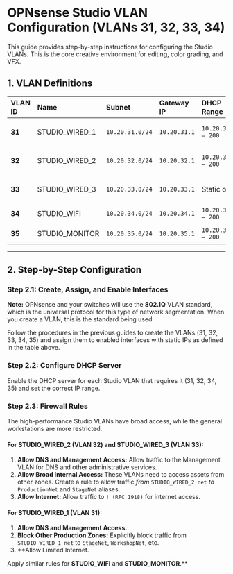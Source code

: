 # OPNsense Studio VLAN Configuration (VLANs 31, 32, 33, 34)

This guide provides step-by-step instructions for configuring the Studio VLANs. This is the core creative environment for editing, color grading, and VFX.

## 1. VLAN Definitions

| VLAN ID | Name             | Subnet           | Gateway IP     | DHCP Range           | Purpose                                      |
|:--------|:-----------------|:-----------------|:---------------|:---------------------|:---------------------------------------------|
| **31**  | STUDIO_WIRED_1   | `10.20.31.0/24`  | `10.20.31.1`   | `10.20.31.100 – 200` | Studio Wired (1Gb)                           |
| **32**  | STUDIO_WIRED_2   | `10.20.32.0/24`  | `10.20.32.1`   | `10.20.32.100 – 200` | Studio Wired (10Gb)                          |
| **33**  | STUDIO_WIRED_3   | `10.20.33.0/24`  | `10.20.33.1`   | Static only          | Studio Wired (100Gb)                         |
| **34**  | STUDIO_WIFI      | `10.20.34.0/24`  | `10.20.34.1`   | `10.20.34.100 – 200` | Studio Wireless                              |
| **35**  | STUDIO_MONITOR   | `10.20.35.0/24`  | `10.20.35.1`   | `10.20.35.100 – 200` | Studio Monitoring                            |

---

## 2. Step-by-Step Configuration

### Step 2.1: Create, Assign, and Enable Interfaces

**Note:** OPNsense and your switches will use the **802.1Q** VLAN standard, which is the universal protocol for this type of network segmentation. When you create a VLAN, this is the standard being used.

Follow the procedures in the previous guides to create the VLANs (31, 32, 33, 34, 35) and assign them to enabled interfaces with static IPs as defined in the table above.

### Step 2.2: Configure DHCP Server

Enable the DHCP server for each Studio VLAN that requires it (31, 32, 34, 35) and set the correct IP range.

### Step 2.3: Firewall Rules

The high-performance Studio VLANs have broad access, while the general workstations are more restricted.

#### For STUDIO_WIRED_2 (VLAN 32) and STUDIO_WIRED_3 (VLAN 33):
1.  **Allow DNS and Management Access:** Allow traffic to the Management VLAN for DNS and other administrative services.
2.  **Allow Broad Internal Access:** These VLANs need to access assets from other zones. Create a rule to allow traffic *from* `STUDIO_WIRED_2 net` *to* `ProductionNet` and `StageNet` aliases.
3.  **Allow Internet:** Allow traffic to `! (RFC 1918)` for internet access.

#### For STUDIO_WIRED_1 (VLAN 31):
1.  **Allow DNS and Management Access.**
2.  **Block Other Production Zones:** Explicitly block traffic from `STUDIO_WIRED_1 net` to `StageNet`, `WorkshopNet`, etc.
3.  **Allow Limited Internet.

Apply similar rules for **STUDIO_WIFI** and **STUDIO_MONITOR**.**
